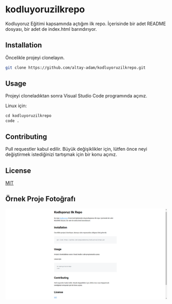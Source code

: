 # kodluyoruzilkrepo
Kodluyoruz Eğitimi kapsamında açtığım ilk repo. İçerisinde bir adet README dosyası, bir adet de index.html barındırıyor.

## Installation
Öncelikle projeyi clonelayın.
```bash
git clone https://github.com/altay-adam/kodluyoruzilkrepo.git
```

## Usage
Projeyi cloneladıktan sonra Visual Studio Code programında açınız.

Linux için:
```linux
cd kodluyoruzilkrepo
code .
```
## Contributing
Pull requestler kabul edilir. Büyük değişiklikler için, lütfen önce neyi değiştirmek istediğinizi tartışmak için bir konu açınız.

## License
[MIT](https://choosealicense.com/licenses/mit/)

## Örnek Proje Fotoğrafı
![github](foto.png)

